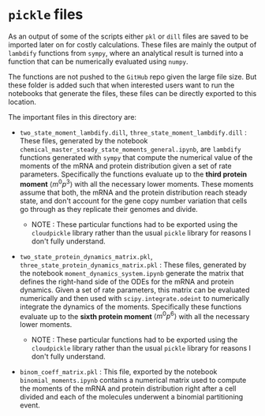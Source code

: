 # `pickle` files

As an output of some of the scripts either `pkl` or `dill` files are saved to
be imported later on for costly calculations. These files are mainly the output
of `lambdify` functions from `sympy`, where an analytical result is turned into
a function that can be numerically evaluated using `numpy`.

The functions are not pushed to the `GitHub` repo given the large file size.
But these folder is added such that when interested users want to run the
notebooks that generate the files, these files can be directly exported to this
location.

The important files in this directory are:


- `two_state_moment_lambdify.dill`, `three_state_moment_lambdify.dill` :  These
  files, generated by the notebook
  `chemical_master_steady_state_moments_general.ipynb`, are `lambdify`
  functions generated with `sympy` that compute the numerical value of the
  moments of the mRNA and protein distribution given a set of rate parameters.
  Specifically the functions evaluate up to the **third protein moment**
  $\left\langle m^0 p^3 \right\rangle$ with all the necessary lower moments.
  These moments assume that both, the mRNA and the protein distribution reach
  steady state, and don't account for the gene copy number variation that cells
  go through as they replicate their genomes and divide.
    - NOTE : These particular functions had to be exported using the
      `cloudpickle` library rather than the usual `pickle` library for reasons
      I don't fully understand.

- `two_state_protein_dynamics_matrix.pkl`,
  `three_state_protein_dynamics_matrix.pkl` : These files, generated by the
  notebook `moment_dynamics_system.ipynb` generate the matrix that defines the
  right-hand side of the ODEs for the mRNA and protein dynamics. Given a set of
  rate parameters, this matrix can be evaluated numerically and then used with
  `scipy.integrate.odeint` to numerically integrate the dynamics of the
  moments. Specifically these functions evaluate up to the **sixth protein
  moment** $\left\langle m^0 p^6 \right\rangle$ with all the necessary lower
  moments.
  - NOTE : These particular functions had to be exported using the
      `cloudpickle` library rather than the usual `pickle` library for reasons
      I don't fully understand.

- `binom_coeff_matrix.pkl` : This file, exported by the notebook
  `binomial_moments.ipynb` contains a numerical matrix used to compute the
  moments of the mRNA and protein distribution right after a cell divided and
  each of the molecules underwent a binomial partitioning event.